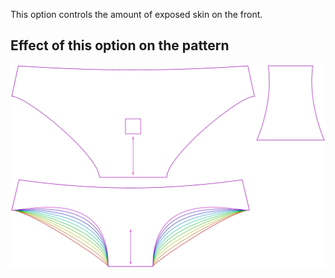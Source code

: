 This option controls the amount of exposed skin on the front.

## Effect of this option on the pattern

![This image shows the effect of this option by superimposing several variants that have a different value for this option](ursula_tapertogusset_sample.svg "Effect of this option on the pattern")

